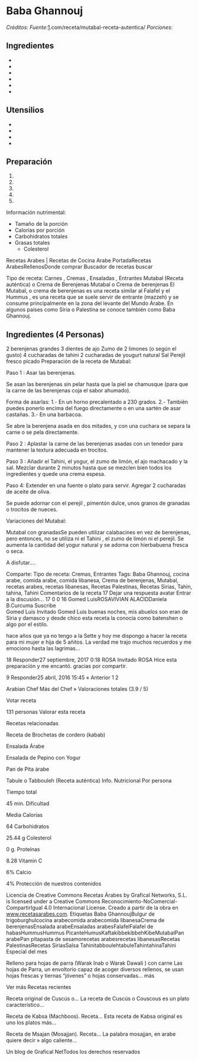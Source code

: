 # Baba Ghannouj

*Créditos:*
*Fuente:*[1](1).com/receta/mutabal-receta-autentica/
*Porciones:*


## Ingredientes

- 
- 
- 
- 
- 
- 


## Utensilios

- 
- 
- 
- 


## Preparación

1. 
2. 
3. 
4. 
5. 


Información nutrimental:

- Tamaño de la porción
- Calorías por porción
- Carbohidratos totales
- Grasas totales
  - Colesterol



Recetas Arabes | Recetas de Cocina Arabe
PortadaRecetas ArabesRellenosDonde comprar
Buscador de recetas
buscar
 

Tipo de receta: Carnes , Cremas , Ensaladas , Entrantes
Mutabal (Receta auténtica) o Crema de Berenjenas
 Mutabal o Crema de berenjenas
El Mutabal, o crema de berenjenas es una receta similar al Falafel y el Hummus , es una receta que se suele servir de entrante (mazzeh) y se consume principalmente en la zona del levante del Mundo Árabe. En algunos países como Siria o Palestina se conoce también como Baba Ghannouj.

 

## Ingredientes (4 Personas)
2 berenjenas grandes
3 dientes de ajo
Zumo de 2 limones (o según el gusto)
4 cucharadas de tahini
2 cucharadas de yougurt natural
Sal
Perejil fresco picado
Preparación de la receta de Mutabal:

Paso 1 :
Asar las berenjenas.

Se asan las berenjenas  sin pelar hasta que la piel se chamusque (para que la carne de las berenjenas coja el sabor ahumado).

Forma de asarlas: 1.- En un horno precalentado a 230 grados. 2.- También puedes ponerlo encima del fuego directamente o en una sartén de asar castañas. 3.- En una barbacoa.





Se abre la  berenjena asada en dos mitades, y con una cuchara se separa la carne  o se pela directamente.


Paso 2 : 
Aplastar la carne de las berenjenas asadas con un tenedor para mantener la textura adecuada en trocitos.


Paso 3 : 
Añadir el Tahini, el yogur, el zumo de limón, el ajo machacado y la sal. Mezclar durante 2 minutos hasta que se mezclen bien todos los ingredientes y quede una crema espesa.


Paso 4: 
Extender en una fuente o plato para servir. Agregar 2 cucharadas de aceite de oliva.

Se puede adornar con el perejil , pimentón dulce, unos granos de granadas o trocitos de nueces.

 

Variaciones del Mutabal:

Mutabal con granadasSe pueden utilizar calabacines en vez de berenjenas, pero entonces, no se utiliza ni el Tahini , el zumo de limón ni el perejil. Se aumenta la cantidad del yogur natural y se adorna con hierbabuena fresca o seca.

A disfutar….

Comparte:
Tipo de receta: Cremas, Entrantes
Tags: Baba Ghannouj, cocina arabe, comida arabe, comida libanesa, Crema de berenjenas, Mutabal, recetas arabes, recetas libanesas, Recetas Palestinas, Recetas Sirias, Tahin, tahina, Tahini
Comentarios de la receta
17
 Dejar una respuesta
 avatar 
Entrar a la discusión...
17  0  0     16   Gomed LuisROSAVIVIAN ALACIDDaniela B.Curcuma
  Suscribe  
Gomed Luis
Invitado
Gomed Luis
buenas noches, mis abuelos son eran de Siria y damasco y desde chico esta receta la conocía como batenshen o algo por el estilo.

hace años que ya no tengo a la Sette y hoy me dispongo a hacer la receta para mi mujer e hija de 5 añitos.
La verdad me trajo muchos recuerdos y me emociono hasta las lagrimas…

18  Responder27 septiembre, 2017 0:18
ROSA
Invitado
ROSA
Hice esta preparación y me encantó. gracias por compartir.

9  Responder25 abril, 2016 15:45
« Anterior 1 2

Arabian Chef
Más del Chef »
Valoraciones totales
	(3.9 / 5)

Votar receta
    
131 personas Valorar esta receta

Recetas relacionadas

Receta de Brochetas de cordero (kabab)

Ensalada Árabe

Ensalada de Pepino con Yogur

Pan de Pita árabe

Tabule o Tabbouleh (Receta auténtica)
Info. Nutricional
Por persona

Tiempo total

45 min.
Dificultad

Media
Calorías

64
Carbohidratos

25.44 g
Colesterol

0 g.
Proteínas

8.28
Vitamin C

6%
Calcio

4%
Protección de nuestros contenidos

Licencia de Creative Commons
Recetas Árabes by Grafical Networks, S.L. is licensed under a Creative Commons Reconocimiento-NoComercial-CompartirIgual 4.0 Internacional License.
Creado a partir de la obra en www.recetasarabes.com.
Etiquetas
Baba GhannoujBulgur de trigoburghulcocina arabecomida arabecomida libanesaCrema de berenjenasEnsalada arabeEnsaladas arabesFalafelFalafel de habasHummusHummus PicanteHumusKaftakibbekibbehKibeMutabalPan arabePan pitapasta de sesamorecetas arabesrecetas libanesasRecetas PalestinasRecetas SiriasSalsa TahinitabboulehtabuleTahintahinaTahini
Especial del mes

Relleno para hojas de parra (Warak Inab o Warak Dawali ) con carne
Las hojas de Parra, un envoltorio capaz de acoger diversos rellenos, se usan hojas frescas y tiernas “jóvenes” o hojas conservadas... más

Ver más
Recetas recientes

Receta original de Cuscús o...
La receta de Cuscús o Couscous es un plato característico...


Receta de Kabsa (Machboos). Receta...
Esta receta de Kabsa original es uno los platos más...


Receta de Msajan (Mosajjan). Receta...
La palabra mosajjan, en arabe quiere decir » algo caliente...

Un blog de Grafical NetTodos los derechos reservados
